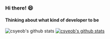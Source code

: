 ### Hi there! 😄
#### Thinking about what kind of developer to be

![csyeob's github stats](https://github-readme-stats.vercel.app/api?username=csyeob&show_icons=true)
[![csyeob's github stats](https://github-readme-stats.vercel.app/api/top-langs/?username=csyeob&show_icons=true&hide_border=true&title_color=004386&icon_color=004386&layout=compact)](https://github.com/csyeob)
<!--
**csyeob/csyeob** is a ✨ _special_ ✨ repository because its `README.md` (this file) appears on your GitHub profile.

Here are some ideas to get you started:

- 🔭 I’m currently working on ...
- 🌱 I’m currently learning ...
- 👯 I’m looking to collaborate on ...
- 🤔 I’m looking for help with ...
- 💬 Ask me about ...
- 📫 How to reach me: ...
- 😄 Pronouns: ...
- ⚡ Fun fact: ...
-->
